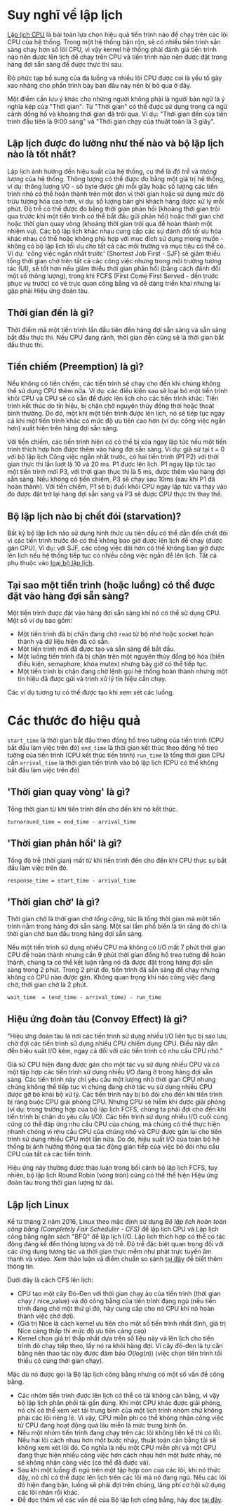 # Suy nghĩ về lập lịch

[Lập lịch CPU](https://en.wikipedia.org/wiki/Scheduling_(computing)) là bài toán lựa chọn hiệu quả tiến trình nào để chạy trên các lõi CPU của hệ thống. Trong một hệ thống bận rộn, sẽ có nhiều tiến trình sẵn sàng chạy hơn số lõi CPU, vì vậy kernel hệ thống phải đánh giá tiến trình nào nên được lên lịch để chạy trên CPU và tiến trình nào nên được đặt trong hàng đợi sẵn sàng để được thực thi sau.

Độ phức tạp bổ sung của đa luồng và nhiều lõi CPU được coi là yếu tố gây xao nhãng cho phần trình bày ban đầu này nên bị bỏ qua ở đây.

Một điểm cần lưu ý khác cho những người không phải là người bản ngữ là ý nghĩa kép của "Thời gian": Từ "Thời gian" có thể được sử dụng trong cả ngữ cảnh đồng hồ và khoảng thời gian đã trôi qua. Ví dụ: "Thời gian đến của tiến trình đầu tiên là 9:00 sáng" và "Thời gian chạy của thuật toán là 3 giây".

## Lập lịch được đo lường như thế nào và bộ lập lịch nào là tốt nhất?

Lập lịch ảnh hưởng đến hiệu suất của hệ thống, cụ thể là *độ trễ* và *thông lượng* của hệ thống. Thông lượng có thể được đo bằng một giá trị hệ thống, ví dụ: thông lượng I/O - số byte được ghi mỗi giây hoặc số lượng các tiến trình nhỏ có thể hoàn thành trên một đơn vị thời gian hoặc sử dụng mức độ trừu tượng hóa cao hơn, ví dụ: số lượng bản ghi khách hàng được xử lý mỗi phút. Độ trễ có thể được đo bằng thời gian phản hồi (khoảng thời gian trôi qua trước khi một tiến trình có thể bắt đầu gửi phản hồi) hoặc thời gian chờ hoặc thời gian quay vòng (khoảng thời gian trôi qua để hoàn thành một nhiệm vụ). Các bộ lập lịch khác nhau cung cấp các sự đánh đổi tối ưu hóa khác nhau có thể hoặc không phù hợp với mục đích sử dụng mong muốn - không có bộ lập lịch tối ưu cho tất cả các môi trường và mục tiêu có thể có. Ví dụ: 'công việc ngắn nhất trước' (Shortest Job First - SJF) sẽ giảm thiểu tổng thời gian chờ trên tất cả các công việc nhưng trong môi trường tương tác (UI), sẽ tốt hơn nếu giảm thiểu thời gian phản hồi (bằng cách đánh đổi một số thông lượng), trong khi FCFS (First Come First Served - đến trước phục vụ trước) có vẻ trực quan công bằng và dễ dàng triển khai nhưng lại gặp phải Hiệu ứng đoàn tàu.

## Thời gian đến là gì?

Thời điểm mà một tiến trình lần đầu tiên đến hàng đợi sẵn sàng và sẵn sàng bắt đầu thực thi. Nếu CPU đang rảnh, thời gian đến cũng sẽ là thời gian bắt đầu thực thi.

## Tiền chiếm (Preemption) là gì?

Nếu không có tiền chiếm, các tiến trình sẽ chạy cho đến khi chúng không thể sử dụng CPU thêm nữa. Ví dụ: các điều kiện sau sẽ loại bỏ một tiến trình khỏi CPU và CPU sẽ có sẵn để được lên lịch cho các tiến trình khác: Tiến trình kết thúc do tín hiệu, bị chặn chờ nguyên thủy đồng thời hoặc thoát bình thường.
Do đó, một khi một tiến trình được lên lịch, nó sẽ tiếp tục ngay cả khi một tiến trình khác có mức độ ưu tiên cao hơn (ví dụ: công việc ngắn hơn) xuất hiện trên hàng đợi sẵn sàng.

Với tiền chiếm, các tiến trình hiện có có thể bị xóa ngay lập tức nếu một tiến trình thích hợp hơn được thêm vào hàng đợi sẵn sàng. Ví dụ: giả sử tại t = 0 với bộ lập lịch Công việc ngắn nhất trước, có hai tiến trình (P1 P2) với thời gian thực thi lần lượt là 10 và 20 ms. P1 được lên lịch. P1 ngay lập tức tạo một tiến trình mới P3, với thời gian thực thi là 5 ms, được thêm vào hàng đợi sẵn sàng. Nếu không có tiền chiếm, P3 sẽ chạy sau 10ms (sau khi P1 đã hoàn thành). Với tiền chiếm, P1 sẽ bị đuổi khỏi CPU ngay lập tức và thay vào đó được đặt trở lại hàng đợi sẵn sàng và P3 sẽ được CPU thực thi thay thế.

## Bộ lập lịch nào bị chết đói (starvation)?
Bất kỳ bộ lập lịch nào sử dụng hình thức ưu tiên đều có thể dẫn đến chết đói vì các tiến trình trước đó có thể không bao giờ được lên lịch để chạy (được gán CPU). Ví dụ: với SJF, các công việc dài hơn có thể không bao giờ được lên lịch nếu hệ thống tiếp tục có nhiều công việc ngắn để lên lịch. Tất cả phụ thuộc vào [loại bộ lập lịch](https://en.wikipedia.org/wiki/Scheduling_(computing)#Types_of_operating_system_schedulers).

## Tại sao một tiến trình (hoặc luồng) có thể được đặt vào hàng đợi sẵn sàng?

Một tiến trình được đặt vào hàng đợi sẵn sàng khi nó có thể sử dụng CPU. Một số ví dụ bao gồm:
* Một tiến trình đã bị chặn đang chờ `read` từ bộ nhớ hoặc socket hoàn thành và dữ liệu hiện đã có sẵn.
* Một tiến trình mới đã được tạo và sẵn sàng để bắt đầu.
* Một luồng tiến trình đã bị chặn trên một nguyên thủy đồng bộ hóa (biến điều kiện, semaphore, khóa mutex) nhưng bây giờ có thể tiếp tục.
* Một tiến trình bị chặn đang chờ lệnh gọi hệ thống hoàn thành nhưng một tín hiệu đã được gửi và trình xử lý tín hiệu cần chạy.

Các ví dụ tương tự có thể được tạo khi xem xét các luồng.

# Các thước đo hiệu quả

`start_time` là thời gian bắt đầu theo đồng hồ treo tường của tiến trình (CPU bắt đầu làm việc trên đó)
`end_time` là thời gian kết thúc theo đồng hồ treo tường của tiến trình (CPU kết thúc tiến trình)
`run_time` là tổng thời gian CPU cần
`arrival_time` là thời gian tiến trình vào bộ lập lịch (CPU có thể không bắt đầu làm việc trên đó)

## 'Thời gian quay vòng' là gì?

Tổng thời gian từ khi tiến trình đến cho đến khi nó kết thúc.

`turnaround_time = end_time - arrival_time`

## 'Thời gian phản hồi' là gì?

Tổng độ trễ (thời gian) mất từ ​​khi tiến trình đến cho đến khi CPU thực sự bắt đầu làm việc trên đó.

`response_time = start_time - arrival_time`

## 'Thời gian chờ' là gì?

Thời gian chờ là thời gian chờ *tổng cộng*, tức là tổng thời gian mà một tiến trình nằm trong hàng đợi sẵn sàng. Một sai lầm phổ biến là tin rằng đó chỉ là thời gian chờ ban đầu trong hàng đợi sẵn sàng.

Nếu một tiến trình sử dụng nhiều CPU mà không có I/O mất 7 phút thời gian CPU để hoàn thành nhưng cần 9 phút thời gian đồng hồ treo tường để hoàn thành, chúng ta có thể kết luận rằng nó đã được đặt trong hàng đợi sẵn sàng trong 2 phút. Trong 2 phút đó, tiến trình đã sẵn sàng để chạy nhưng không có CPU nào được gán. Không quan trọng khi nào công việc đang chờ, thời gian chờ là 2 phút.

`wait_time  = (end_time - arrival_time) - run_time`


## Hiệu ứng đoàn tàu (Convoy Effect) là gì?

"Hiệu ứng đoàn tàu là nơi các tiến trình sử dụng nhiều I/O liên tục bị sao lưu, chờ đợi các tiến trình sử dụng nhiều CPU chiếm dụng CPU. Điều này dẫn đến hiệu suất I/O kém, ngay cả đối với các tiến trình có nhu cầu CPU nhỏ."

Giả sử CPU hiện đang được gán cho một tác vụ sử dụng nhiều CPU và có một tập hợp các tiến trình sử dụng nhiều I/O đang ở trong hàng đợi sẵn sàng. Các tiến trình này chỉ yêu cầu một lượng nhỏ thời gian CPU nhưng chúng không thể tiếp tục vì chúng đang chờ tác vụ sử dụng nhiều CPU được gỡ bỏ khỏi bộ xử lý. Các tiến trình này bị bỏ đói cho đến khi tiến trình bị ràng buộc CPU giải phóng CPU. Nhưng CPU sẽ hiếm khi được giải phóng (ví dụ: trong trường hợp của bộ lập lịch FCFS, chúng ta phải đợi cho đến khi tiến trình bị chặn do yêu cầu I/O). Các tiến trình sử dụng nhiều I/O cuối cùng cũng có thể đáp ứng nhu cầu CPU của chúng, mà chúng có thể thực hiện nhanh chóng vì nhu cầu CPU của chúng nhỏ và CPU được gán lại cho tiến trình sử dụng nhiều CPU một lần nữa. Do đó, hiệu suất I/O của toàn bộ hệ thống bị ảnh hưởng thông qua tác động gián tiếp của việc bỏ đói nhu cầu CPU của tất cả các tiến trình.

Hiệu ứng này thường được thảo luận trong bối cảnh bộ lập lịch FCFS, tuy nhiên, bộ lập lịch Round Robin (vòng tròn) cũng có thể thể hiện Hiệu ứng đoàn tàu trong thời gian lượng tử dài.


## Lập lịch Linux
Kể từ tháng 2 năm 2016, Linux theo mặc định sử dụng *Bộ lập lịch hoàn toàn công bằng (Completely Fair Scheduler - CFS)* để lập lịch CPU và Lập lịch công bằng ngân sách "BFQ" để lập lịch I/O. Lập lịch thích hợp có thể có tác động đáng kể đến thông lượng và độ trễ. Độ trễ đặc biệt quan trọng đối với các ứng dụng tương tác và thời gian thực mềm như phát trực tuyến âm thanh và video. Xem thảo luận và điểm chuẩn so sánh [tại đây](https://lkml.org/lkml/2014/5/27/314) để biết thêm thông tin.

Dưới đây là cách CFS lên lịch:

* CPU tạo một cây Đỏ-Đen với thời gian chạy ảo của tiến trình (thời gian chạy / nice\_value) và độ công bằng của tiến trình đang ngủ (nếu tiến trình đang chờ một thứ gì đó, hãy cung cấp cho nó CPU khi nó hoàn thành việc chờ đợi).
* (Giá trị Nice là cách kernel ưu tiên cho một số tiến trình nhất định, giá trị Nice càng thấp thì mức độ ưu tiên càng cao)
* Kernel chọn giá trị thấp nhất dựa trên số liệu này và lên lịch cho tiến trình đó chạy tiếp theo, lấy nó ra khỏi hàng đợi. Vì cây đỏ-đen là tự cân bằng nên thao tác này được đảm bảo $O(log(n))$ (việc chọn tiến trình tối thiểu có cùng thời gian chạy).

Mặc dù nó được gọi là Bộ lập lịch công bằng nhưng có một số vấn đề công bằng.

* Các nhóm tiến trình được lên lịch có thể có tải không cân bằng, vì vậy bộ lập lịch phân phối tải gần đúng. Khi một CPU khác được giải phóng, nó chỉ có thể xem xét tải trung bình của một lịch trình nhóm chứ không phải các lõi riêng lẻ. Vì vậy, CPU miễn phí có thể không nhận công việc từ CPU đang hoạt động quá lâu miễn là mức trung bình ổn.
* Nếu một nhóm tiến trình đang chạy trên các lõi không liền kề thì có lỗi. Nếu hai lõi cách nhau hơn một bước nhảy, thuật toán cân bằng tải sẽ không xem xét lõi đó. Có nghĩa là nếu một CPU miễn phí và một CPU đang thực hiện nhiều công việc hơn cách nhau hơn một bước nhảy, nó sẽ không nhận công việc (có thể đã được vá).
* Sau khi một luồng đi ngủ trên một tập hợp con của các lõi, khi nó thức dậy, nó chỉ có thể được lên lịch trên các lõi mà nó đang ngủ. Nếu các lõi đó hiện đang bận, luồng sẽ phải đợi trên chúng, lãng phí cơ hội sử dụng các lõi nhàn rỗi khác.
* Để đọc thêm về các vấn đề của Bộ lập lịch công bằng, hãy đọc [tại đây](https://blog.acolyer.org/2016/04/26/the-linux-scheduler-a-decade-of-wasted-cores).

